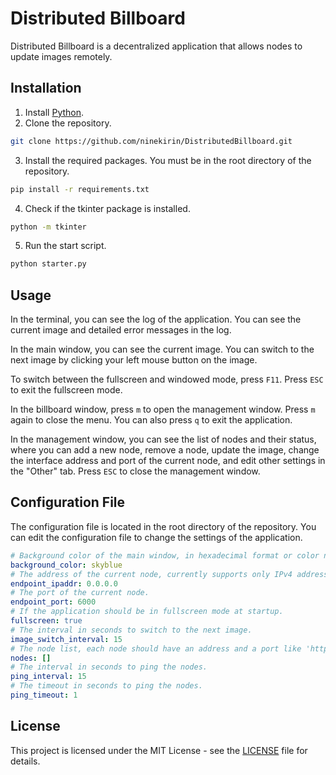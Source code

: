 # Distributed Billboard

Distributed Billboard is a decentralized application that allows nodes to update images remotely.

## Installation

1. Install [Python](https://www.python.org/downloads/).
2. Clone the repository.

```bash
git clone https://github.com/ninekirin/DistributedBillboard.git
```

3. Install the required packages. You must be in the root directory of the repository.

```bash
pip install -r requirements.txt
```

4. Check if the tkinter package is installed.

```bash
python -m tkinter
```

5. Run the start script.

```bash
python starter.py
```

## Usage

In the terminal, you can see the log of the application. You can see the current image and detailed error messages in the log.

In the main window, you can see the current image. You can switch to the next image by clicking your left mouse button on the image.

To switch between the fullscreen and windowed mode, press `F11`. Press `ESC` to exit the fullscreen mode.

In the billboard window, press `m` to open the management window. Press `m` again to close the menu. You can also press `q` to exit the application.

In the management window, you can see the list of nodes and their status, where you can add a new node, remove a node, update the image, change the interface address and port of the current node, and edit other settings in the "Other" tab. Press `ESC` to close the management window.

## Configuration File

The configuration file is located in the root directory of the repository. You can edit the configuration file to change the settings of the application.

```yaml
# Background color of the main window, in hexadecimal format or color name.
background_color: skyblue
# The address of the current node, currently supports only IPv4 addresses.
endpoint_ipaddr: 0.0.0.0
# The port of the current node.
endpoint_port: 6000
# If the application should be in fullscreen mode at startup.
fullscreen: true
# The interval in seconds to switch to the next image.
image_switch_interval: 15
# The node list, each node should have an address and a port like 'http://<address>:<port>'.
nodes: []
# The interval in seconds to ping the nodes.
ping_interval: 15
# The timeout in seconds to ping the nodes.
ping_timeout: 1
```

## License

This project is licensed under the MIT License - see the [LICENSE](LICENSE) file for details.
